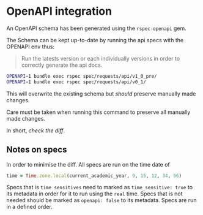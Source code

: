 # OpenAPI integration

An OpenAPI schema has been generated using the `rspec-openapi` gem.

The Schema can be kept up-to-date by running the api specs with the OPENAPI env thus:

> Run the latests version or each individually versions in order to correctly generate the api docs.

```bash
OPENAPI=1 bundle exec rspec spec/requests/api/v1_0_pre/
OPENAPI=1 bundle exec rspec spec/requests/api/v0_1/
```

This will overwrite the existing schema but _should_ preserve manually made changes.

Care must be taken when running this command to preserve all manually made changes.

In short, *check the diff*.

## Notes on specs

In order to minimise the diff.
All specs are run on the time date of
```ruby
time = Time.zone.local(current_academic_year, 9, 15, 12, 34, 56)
```

Specs that is `time sensitives` need to marked as `time_sensitive: true` to its metadata in order for it to run using the `real` time.
Specs that is not needed should be marked as `openapi: false` to its metadata.
Specs are run in a defined order.
